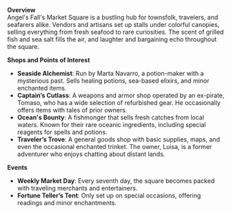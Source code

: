 **Overview**  
Angel's Fall's Market Square is a bustling hub for townsfolk, travelers, and seafarers alike. Vendors and artisans set up stalls under colorful canopies, selling everything from fresh seafood to rare curiosities. The scent of grilled fish and sea salt fills the air, and laughter and bargaining echo throughout the square.

**Shops and Points of Interest**

- **Seaside Alchemist**: Run by Marta Navarro, a potion-maker with a mysterious past. Sells healing potions, sea-based elixirs, and minor enchanted items.
- **Captain’s Cutlass**: A weapons and armor shop operated by an ex-pirate, Tomaso, who has a wide selection of refurbished gear. He occasionally offers items with tales of prior owners.
- **Ocean's Bounty**: A fishmonger that sells fresh catches from local waters. Known for their rare oceanic ingredients, including special reagents for spells and potions.
- **Traveler’s Trove**: A general goods shop with basic supplies, maps, and even the occasional enchanted trinket. The owner, Luisa, is a former adventurer who enjoys chatting about distant lands.

**Events**

- **Weekly Market Day**: Every seventh day, the square becomes packed with traveling merchants and entertainers.
- **Fortune Teller’s Tent**: Only set up on special occasions, offering readings and minor enchantments.
